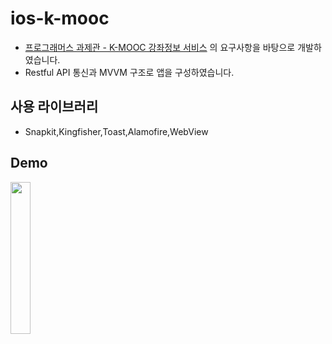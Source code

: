 # ios-k-mooc

- [프로그래머스 과제관 - K-MOOC 강좌정보 서비스](https://programmers.co.kr/skill_check_assignments/168) 의 요구사항을 바탕으로 개발하였습니다.
- Restful API 통신과 MVVM 구조로 앱을 구성하였습니다. 

## 사용 라이브러리 
- Snapkit,Kingfisher,Toast,Alamofire,WebView


## Demo 

<img src="https://user-images.githubusercontent.com/26668309/163747589-04302181-e6e1-4ccd-8090-9a334daf417d.gif" width= 25%>
